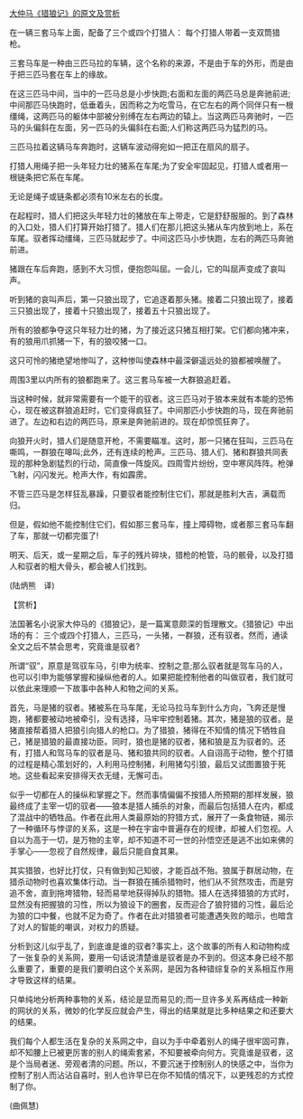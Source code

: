 [大仲马《猎狼记》的原文及赏析](https://www.vrrw.net/wx/12099.html)

在一辆三套马车上面，配备了三个或四个打猎人： 每个打猎人带着一支双筒猎枪。

三套马车是一种由三匹马拉的车辆，这个名称的来源，不是由于车的外形，而是由于把三匹马套在车上的缘故。

在这三匹马中间，当中的一匹马总是小步快跑;右面和左面的两匹马总是奔驰前进;中间那匹马快跑时，低垂着头，因而称之为吃雪马，在它左右的两个同伴只有一根缰绳，这两匹马的躯体中部被分别缚在左右两边的辕上。当这两匹马奔驰时，一匹马的头偏斜在左面，另一匹马的头偏斜在右面;人们称这两匹马为猛烈的马。

三匹马拉着这辆马车奔跑时，这辆车波动得宛如一把正在扇风的扇子。

打猎人用绳子把一头年轻力壮的猪系在车尾;为了安全牢固起见，打猎人或者用一根链条把它系在车尾。

无论是绳子或链条都必须有10米左右的长度。



在起程时，猎人们把这头年轻力壮的猪放在车上带走，它是舒舒服服的。到了森林的入口处，猎人们打算开始打猎了。猎人们在那儿把这头猪从车内放到地上，系在车尾。驭者挥动缰绳，三匹马就起步了。中间这匹马小步快跑，左右的两匹马奔驰前进。

猪跟在车后奔跑，感到不大习惯，便抱怨叫屈。一会儿，它的叫屈声变成了哀叫声。

听到猪的哀叫声后，第一只狼出现了，它追逐着那头猪。接着二只狼出现了，接着三只狼出现了，接着十只狼出现了，接着五十只狼出现了。

所有的狼都争夺这只年轻力壮的猪，为了接近这只猪互相打架。它们都向猪冲来，有的狼用爪抓猪一下，有的狼咬猪一口。

这只可怜的猪绝望地惨叫了，这种惨叫使森林中最深僻遥远处的狼都被唤醒了。

周围3里以内所有的狼都跑来了。这三套马车被一大群狼追赶着。

当这种时候，就非常需要有一个能干的驭者。这三匹马对于狼本来就有本能的恐怖心，现在被这群狼追赶时，它们变得疯狂了。中间那匹小步快跑的马，现在奔驰前进了。左边和右边的两匹马，原来是奔驰前进的。现在却惊慌狂奔了。

向狼开火时，猎人们是随意开枪，不需要瞄准。这时，那一只猪在狂叫，三匹马在嘶鸣，一群狼在嗥叫;此外，还有连续的枪声。三匹马、猎人们、猪和群狼共同表现的那种急剧猛烈的行动，简直像一阵旋风。四周雪片纷纷，空中寒风阵阵。枪弹飞射，闪闪发光。枪声大作，有如霹雳。

不管三匹马是怎样狂乱暴躁，只要驭者能控制住它们，那就是胜利大吉，满载而归。

但是，假如他不能控制住它们，假如那三套马车，撞上障碍物，或者那三套马车翻了车，那就一切都完蛋了!

明天、后天，或一星期之后，车子的残片碎块，猎枪的枪管，马的骸骨，以及打猎人和驭者的粗大骨头，都会被人们找到。

(陆炳熊　译)

【赏析】

法国著名小说家大仲马的《猎狼记》，是一篇寓意颇深的哲理散文。《猎狼记》中出场的有： 三个或四个打猎人，三匹马，一头猪，一群狼，还有驭者。然而，通读全文之后不禁会思考，究竟谁是驭者?

所谓“驭”，原意是驾驭车马，引申为统率、控制之意;那么驭者就是驾车马的人，也可以引申为能够掌握和操纵他者的人。如果把能控制他者的叫做驭者，我们就可以依此来理顺一下故事中各种人和物之间的关系。

首先，马是猪的驭者。猪被系在马车尾，无论马拉马车到什么方向，飞奔还是慢跑，猪都要被动地被牵引，没有选择，马牢牢控制着猪。其次，猪是狼的驭者。是猪直接帮着猎人把狼引向猎人的枪口。为了猎狼，猪得在不知情的情况下牺牲自己，猪是猎狼的最直接功臣。同时，狼也是猪的驭者，猪和狼是互为驭者的。还有，打猎人和驾马车的驭者是马、猪和狼共同的驭者。人自诩高于动物，整个打猎的过程是精心策划好的，人利用马控制猪，利用猪勾引狼，最后又试图置狼于死地。这些看起来安排得天衣无缝，无懈可击。

似乎一切都在人的操纵和掌握之下。然而事情偏偏不按猎人所预期的那样发展，狼最终成了主宰一切的驭者——狼本是猎人捕杀的对象，而最后包括猎人在内，都成了混战中的牺牲品。作者在此用人类最原始的狩猎方式，展开了一条食物链，揭示了一种循环与悖谬的关系，这是一种在宇宙中普遍存在的规律，却被人们忽视。人自以为高于一切，是万物的主宰，却不知道不可一世的孙悟空还是逃不出如来佛的手掌心——忽视了自然规律，最后只能自食其果。

其实猎狼，也好比打仗，只有做到知己知彼，才能百战不殆。狼属于群居动物，在猎杀动物时也喜欢集体行动。当一群狼在捕杀猎物时，他们从不贸然攻击，而是穷追不舍，直到拖垮猎物，轻而易举地获得掉队的猎物。猎人在选择猎狼的方式时，显然没有把握狼的习性，所以为狼设下的圈套，反而迎合了狼狩猎的习性，最后沦为狼的口中餐，也就不足为奇了。作者在此对猎狼者可能遭遇失败的暗示，也暗含了对人的智能的嘲讽，对权力的质疑。

分析到这儿似乎乱了，到底谁是谁的驭者?事实上，这个故事的所有人和动物构成了一张复杂的关系网，要用一句话说清楚谁是驭者是办不到的。但这本身已经不那么重要了，重要的是我们要明白这个关系网，是因为各种错综复杂的关系相互作用才导致这样的结果。

只单纯地分析两种事物的关系，结论是显而易见的;而一旦许多关系再结成一种新的网状的关系，微妙的化学反应就会产生，得出的结果就是比多种结果之和还要大的结果。

我们每个人都生活在复杂的关系网之中，自以为手中牵着别人的绳子很牢固可靠，却不知腰上已被更厉害的别人的绳索套紧，不知要被牵向何方。究竟谁是驭者，这是个当局者迷、旁观者清的问题。所以，不要沉迷于控制别人的快感之中，当你为控制了别人而沾沾自喜时，别人也许早已在你不知情的情况下，以更残忍的方式控制了你。

(曲佩慧)

